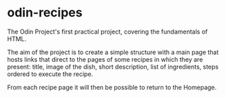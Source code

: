# odin-recipes
The Odin Project's first practical project, covering the fundamentals of HTML.

The aim of the project is to create a simple structure with a main page that hosts links that direct to the pages of some recipes in which they are present: title, image of the dish, short description, list of ingredients, steps ordered to execute the recipe.

From each recipe page it will then be possible to return to the Homepage.

